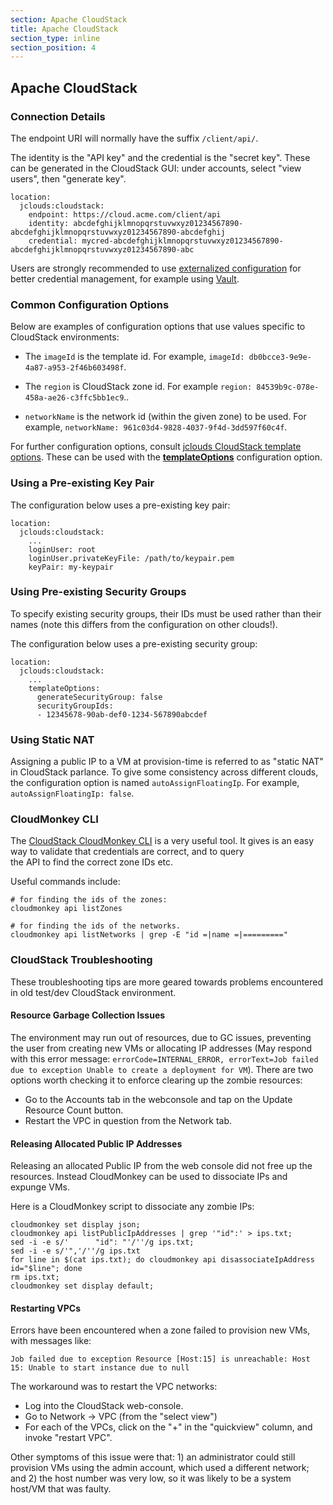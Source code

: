 ```yaml
---
section: Apache CloudStack
title: Apache CloudStack
section_type: inline
section_position: 4
---
```


## Apache CloudStack

### Connection Details

The endpoint URI will normally have the suffix `/client/api/`.

The identity is the "API key" and the credential is the "secret key". These can be generated in 
the CloudStack GUI: under accounts, select "view users", then "generate key".

    location:
      jclouds:cloudstack:
        endpoint: https://cloud.acme.com/client/api
        identity: abcdefghijklmnopqrstuvwxyz01234567890-abcdefghijklmnopqrstuvwxyz01234567890-abcdefghij
        credential: mycred-abcdefghijklmnopqrstuvwxyz01234567890-abcdefghijklmnopqrstuvwxyz01234567890-abc

Users are strongly recommended to use 
[externalized configuration](/guide/ops/externalized-configuration.md) for better
credential management, for example using [Vault](https://www.vaultproject.io/).


### Common Configuration Options

Below are examples of configuration options that use values specific to CloudStack environments:

* The `imageId` is the template id. For example,
  `imageId: db0bcce3-9e9e-4a87-a953-2f46b603498f`.

* The `region` is CloudStack zone id.
  For example `region: 84539b9c-078e-458a-ae26-c3ffc5bb1ec9`..

* `networkName` is the network id (within the given zone) to be used. For example, 
  `networkName: 961c03d4-9828-4037-9f4d-3dd597f60c4f`.

For further configuration options, consult 
[jclouds CloudStack template options](https://jclouds.apache.org/reference/javadoc/1.9.x/org/jclouds/cloudstack/compute/options/CloudStackTemplateOptions.html).
These can be used with the **[templateOptions](#custom-template-options)** configuration option.


### Using a Pre-existing Key Pair

The configuration below uses a pre-existing key pair:

    location:
      jclouds:cloudstack:
        ...
        loginUser: root
        loginUser.privateKeyFile: /path/to/keypair.pem
        keyPair: my-keypair


### Using Pre-existing Security Groups

To specify existing security groups, their IDs must be used rather than their names (note this
differs from the configuration on other clouds!).
 
The configuration below uses a pre-existing security group:

    location:
      jclouds:cloudstack:
        ...
        templateOptions:
          generateSecurityGroup: false
          securityGroupIds:
          - 12345678-90ab-def0-1234-567890abcdef


### Using Static NAT

Assigning a public IP to a VM at provision-time is referred to as "static NAT" in CloudStack
parlance. To give some consistency across different clouds, the configuration option is named
`autoAssignFloatingIp`. For example, `autoAssignFloatingIp: false`.


### CloudMonkey CLI

The [CloudStack CloudMonkey CLI](https://cwiki.apache.org/confluence/display/CLOUDSTACK/CloudStack+cloudmonkey+CLI)
is a very useful tool. It gives is an easy way to validate that credentials are correct, and to query  
the API to find the correct zone IDs etc.

Useful commands include:

    # for finding the ids of the zones:
    cloudmonkey api listZones

    # for finding the ids of the networks.
    cloudmonkey api listNetworks | grep -E "id =|name =|========="


### CloudStack Troubleshooting

These troubleshooting tips are more geared towards problems encountered in old test/dev 
CloudStack environment.


#### Resource Garbage Collection Issues

The environment may run out of resources, due to GC issues, preventing the user from creating new 
VMs or allocating IP addresses (May respond with this error message: 
`errorCode=INTERNAL_ERROR, errorText=Job failed due to exception Unable to create a deployment for VM`). 
There are two options worth checking it to enforce clearing up the zombie resources:

* Go to the Accounts tab in the webconsole and tap on the Update Resource Count button.
* Restart the VPC in question from the Network tab.


#### Releasing Allocated Public IP Addresses

Releasing an allocated Public IP from the web console did not free up the resources. Instead 
CloudMonkey can be used to dissociate IPs and expunge VMs.

Here is a CloudMonkey script to dissociate any zombie IPs:

    cloudmonkey set display json;
    cloudmonkey api listPublicIpAddresses | grep '"id":' > ips.txt; 
    sed -i -e s/'      "id": "'/''/g ips.txt;
    sed -i -e s/'",'/''/g ips.txt
    for line in $(cat ips.txt); do cloudmonkey api disassociateIpAddress id="$line"; done
    rm ips.txt;
    cloudmonkey set display default;


#### Restarting VPCs

Errors have been encountered when a zone failed to provision new VMs, with messages like:

    Job failed due to exception Resource [Host:15] is unreachable: Host 15: Unable to start instance due to null

The workaround was to restart the VPC networks:

* Log into the CloudStack web-console.
* Go to Network -> VPC (from the "select view")
* For each of the VPCs, click on the "+" in the "quickview" column, and invoke "restart VPC".

Other symptoms of this issue were that: 1) an administrator could still provision VMs using 
the admin account, which used a different network; and 2) the host number was very low, so it 
was likely to be a system host/VM that was faulty.
